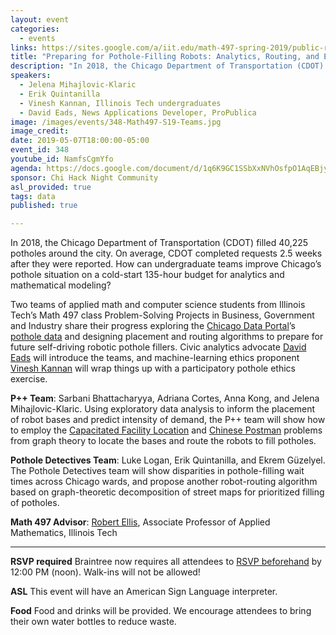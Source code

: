 ```yaml
---
layout: event
categories:
  - events
links: https://sites.google.com/a/iit.edu/math-497-spring-2019/public-reports
title: "Preparing for Pothole-Filling Robots: Analytics, Routing, and Ethics"
description: "In 2018, the Chicago Department of Transportation (CDOT) filled 40,225 potholes around the city.  On average, CDOT completed requests 2.5 weeks after they were reported [1].  How can undergraduate teams improve Chicago’s pothole situation on a cold-start 135-hour budget for analytics and mathematical modeling?  Two teams of applied math and computer science students from Illinois Tech’s Math 497 class Problem-Solving Projects in Business, Government and Industry share their progress exploring the Chicago Data Portal’s pothole data and designing placement and routing algorithms to prepare for future self-driving robotic pothole fillers."
speakers:
  - Jelena Mihajlovic-Klaric
  - Erik Quintanilla
  - Vinesh Kannan, Illinois Tech undergraduates
  - David Eads, News Applications Developer, ProPublica
image: /images/events/348-Math497-S19-Teams.jpg
image_credit:
date: 2019-05-07T18:00:00-05:00
event_id: 348
youtube_id: NamfsCgmYfo
agenda: https://docs.google.com/document/d/1q6K9GC1SSbXxNVhOsfpO1AqEBjyJmQOJ7unZbT-Qwaw/edit?usp=sharing
sponsor: Chi Hack Night Community
asl_provided: true
tags: data
published: true

---
```


In 2018, the Chicago Department of Transportation (CDOT) filled 40,225 potholes around the city.  On average, CDOT completed requests 2.5 weeks after they were reported.  How can undergraduate teams improve Chicago’s pothole situation on a cold-start 135-hour budget for analytics and mathematical modeling?

Two teams of applied math and computer science students from Illinois Tech’s Math 497 class Problem-Solving Projects in Business, Government and Industry share their progress exploring the [Chicago Data Portal](https://data.cityofchicago.org)’s [pothole data](https://data.cityofchicago.org/Transportation/Potholes-Patched/wqdh-9gek) and designing placement and routing algorithms to prepare for future self-driving robotic pothole fillers.  Civic analytics advocate [David Eads](https://github.com/eads) will introduce the teams, and machine-learning ethics proponent [Vinesh Kannan](https://github.com/vingkan) will wrap things up with a participatory pothole ethics exercise.

**P++ Team**: Sarbani Bhattacharyya, Adriana Cortes, Anna Kong, and Jelena Mihajlovic-Klaric.  Using exploratory data analysis to inform the placement of robot bases and predict intensity of demand, the P++ team will show how to employ the [Capacitated Facility Location](https://en.wikipedia.org/wiki/Facility_location_problem) and [Chinese Postman](https://en.wikipedia.org/wiki/Route_inspection_problem) problems from graph theory to locate the bases and route the robots to fill potholes.

**Pothole Detectives Team**: Luke Logan, Erik Quintanilla, and Ekrem Güzelyel.  The Pothole Detectives team will show disparities in pothole-filling wait times across Chicago wards, and propose another robot-routing algorithm based on graph-theoretic decomposition of street maps for prioritized filling of potholes.

**Math 497 Advisor**:  [Robert Ellis](https://science.iit.edu/people/faculty/robert-ellis), Associate Professor of Applied Mathematics, Illinois Tech

---

**RSVP required** Braintree now requires all attendees to [RSVP beforehand]({{site.rsvp_url}}) by 12:00 PM (noon). Walk-ins will not be allowed!

**ASL** This event will have an American Sign Language interpreter.

**Food** Food and drinks will be provided. We encourage attendees to bring their own water bottles to reduce waste.

